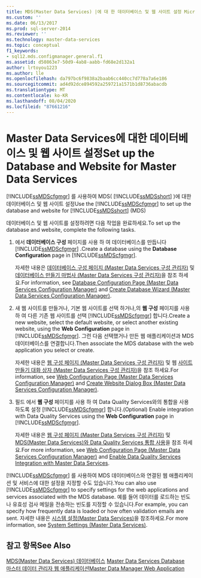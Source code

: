 ```yaml
---
title: MDS(Master Data Services) |에 대 한 데이터베이스 및 웹 사이트 설정 Microsoft Docs
ms.custom: ''
ms.date: 06/13/2017
ms.prod: sql-server-2014
ms.reviewer: ''
ms.technology: master-data-services
ms.topic: conceptual
f1_keywords:
- sql12.mds.configmanager.general.f1
ms.assetid: d50863e7-50d9-4ab8-aabb-fd68e2d132a1
author: lrtoyou1223
ms.author: lle
ms.openlocfilehash: da797bc6f9838a2baab6cc440cc7d778a7a6e186
ms.sourcegitcommit: ad4d92dce894592a259721a1571b1d8736abacdb
ms.translationtype: MT
ms.contentlocale: ko-KR
ms.lasthandoff: 08/04/2020
ms.locfileid: "87661216"
---
```

# <a name="set-up-the-database-and-website-for-master-data-services"></a><span data-ttu-id="82f21-102">Master Data Services에 대한 데이터베이스 및 웹 사이트 설정</span><span class="sxs-lookup"><span data-stu-id="82f21-102">Set up the Database and Website for Master Data Services</span></span>
  <span data-ttu-id="82f21-103">[!INCLUDE[ssMDScfgmgr](../includes/ssmdscfgmgr-md.md)] 를 사용하여 MDS( [!INCLUDE[ssMDSshort](../includes/ssmdsshort-md.md)] )에 대한 데이터베이스 및 웹 사이트 설정</span><span class="sxs-lookup"><span data-stu-id="82f21-103">Use the [!INCLUDE[ssMDScfgmgr](../includes/ssmdscfgmgr-md.md)] to set up the database and website for [!INCLUDE[ssMDSshort](../includes/ssmdsshort-md.md)] (MDS)</span></span>  
  
 <span data-ttu-id="82f21-104">데이터베이스 및 웹 사이트를 설정하려면 다음 작업을 완료하세요.</span><span class="sxs-lookup"><span data-stu-id="82f21-104">To set up the database and website, complete the following tasks.</span></span>  
  
1.  <span data-ttu-id="82f21-105">에서 **데이터베이스 구성** 페이지를 사용 하 여 데이터베이스를 만듭니다 [!INCLUDE[ssMDScfgmgr](../includes/ssmdscfgmgr-md.md)] .</span><span class="sxs-lookup"><span data-stu-id="82f21-105">Create a database using the **Database Configuration** page in [!INCLUDE[ssMDScfgmgr](../includes/ssmdscfgmgr-md.md)].</span></span>  
  
     <span data-ttu-id="82f21-106">자세한 내용은 [데이터베이스 구성 페이지 &#40;Master Data Services 구성 관리자&#41;](../../2014/master-data-services/database-configuration-page-master-data-services-configuration-manager.md) 및 [데이터베이스 만들기 마법사 &#40;Master Data Services 구성 관리자&#41;](../../2014/master-data-services/create-database-wizard-master-data-services-configuration-manager.md)을 참조 하세요.</span><span class="sxs-lookup"><span data-stu-id="82f21-106">For information, see [Database Configuration Page &#40;Master Data Services Configuration Manager&#41;](../../2014/master-data-services/database-configuration-page-master-data-services-configuration-manager.md) and [Create Database Wizard &#40;Master Data Services Configuration Manager&#41;](../../2014/master-data-services/create-database-wizard-master-data-services-configuration-manager.md).</span></span>  
  
2.  <span data-ttu-id="82f21-107">새 웹 사이트를 만들거나, 기본 웹 사이트를 선택 하거나,의 **웹 구성** 페이지를 사용 하 여 다른 기존 웹 사이트를 선택 [!INCLUDE[ssMDScfgmgr](../includes/ssmdscfgmgr-md.md)] 합니다.</span><span class="sxs-lookup"><span data-stu-id="82f21-107">Create a new website, select the default website, or select another existing website, using the **Web Configuration** page in [!INCLUDE[ssMDScfgmgr](../includes/ssmdscfgmgr-md.md)].</span></span> <span data-ttu-id="82f21-108">그런 다음 선택했거나 만든 웹 애플리케이션과 MDS 데이터베이스를 연결합니다.</span><span class="sxs-lookup"><span data-stu-id="82f21-108">Then associate the MDS database with the web application you select or create.</span></span>  
  
     <span data-ttu-id="82f21-109">자세한 내용은 [웹 구성 페이지 &#40;Master Data Services 구성 관리자&#41;](../../2014/master-data-services/web-configuration-page-master-data-services-configuration-manager.md) 및 웹 [사이트 만들기 대화 상자 &#40;Master Data Services 구성 관리자&#41;](../../2014/master-data-services/create-website-dialog-box-master-data-services-configuration-manager.md)을 참조 하세요.</span><span class="sxs-lookup"><span data-stu-id="82f21-109">For information, see [Web Configuration Page &#40;Master Data Services Configuration Manager&#41;](../../2014/master-data-services/web-configuration-page-master-data-services-configuration-manager.md) and [Create Website Dialog Box &#40;Master Data Services Configuration Manager&#41;](../../2014/master-data-services/create-website-dialog-box-master-data-services-configuration-manager.md).</span></span>  
  
3.  <span data-ttu-id="82f21-110">필드 에서 **웹 구성** 페이지를 사용 하 여 Data Quality Services와의 통합을 사용 하도록 설정 [!INCLUDE[ssMDScfgmgr](../includes/ssmdscfgmgr-md.md)] 합니다.</span><span class="sxs-lookup"><span data-stu-id="82f21-110">(Optional) Enable integration with Data Quality Services using the **Web Configuration** page in [!INCLUDE[ssMDScfgmgr](../includes/ssmdscfgmgr-md.md)].</span></span>  
  
     <span data-ttu-id="82f21-111">자세한 내용은 [웹 구성 페이지 &#40;Master Data Services 구성 관리자&#41;](../../2014/master-data-services/web-configuration-page-master-data-services-configuration-manager.md) 및 [MDS(Master Data Services)와 Data Quality Services 통합 사용](install-windows/enable-data-quality-services-integration-with-master-data-services.md)을 참조 하세요.</span><span class="sxs-lookup"><span data-stu-id="82f21-111">For more information, see [Web Configuration Page &#40;Master Data Services Configuration Manager&#41;](../../2014/master-data-services/web-configuration-page-master-data-services-configuration-manager.md) and [Enable Data Quality Services Integration with Master Data Services](install-windows/enable-data-quality-services-integration-with-master-data-services.md).</span></span>  
  
 <span data-ttu-id="82f21-112">[!INCLUDE[ssMDScfgmgr](../includes/ssmdscfgmgr-md.md)] 를 사용하여 MDS 데이터베이스와 연결된 웹 애플리케이션 및 서비스에 대한 설정을 지정할 수도 있습니다.</span><span class="sxs-lookup"><span data-stu-id="82f21-112">You can also use [!INCLUDE[ssMDScfgmgr](../includes/ssmdscfgmgr-md.md)] to specify settings for the web applications and services associated with the MDS database.</span></span> <span data-ttu-id="82f21-113">예를 들어 데이터를 로드하는 빈도나 유효성 검사 메일을 전송하는 빈도를 지정할 수 있습니다.</span><span class="sxs-lookup"><span data-stu-id="82f21-113">For example, you can specify how frequently data is loaded or how often validation emails are sent.</span></span> <span data-ttu-id="82f21-114">자세한 내용은 [시스템 설정&#40;Master Data Services&#41;](../../2014/master-data-services/system-settings-master-data-services.md)을 참조하세요.</span><span class="sxs-lookup"><span data-stu-id="82f21-114">For more information, see [System Settings &#40;Master Data Services&#41;](../../2014/master-data-services/system-settings-master-data-services.md).</span></span>  
  
## <a name="see-also"></a><span data-ttu-id="82f21-115">참고 항목</span><span class="sxs-lookup"><span data-stu-id="82f21-115">See Also</span></span>  
 <span data-ttu-id="82f21-116">[MDS(Master Data Services) 데이터베이스](../../2014/master-data-services/master-data-services-database.md) </span><span class="sxs-lookup"><span data-stu-id="82f21-116">[Master Data Services Database](../../2014/master-data-services/master-data-services-database.md) </span></span>  
 [<span data-ttu-id="82f21-117">마스터 데이터 관리자 웹 애플리케이션</span><span class="sxs-lookup"><span data-stu-id="82f21-117">Master Data Manager Web Application</span></span>](../../2014/master-data-services/master-data-manager-web-application.md)  
  
  
